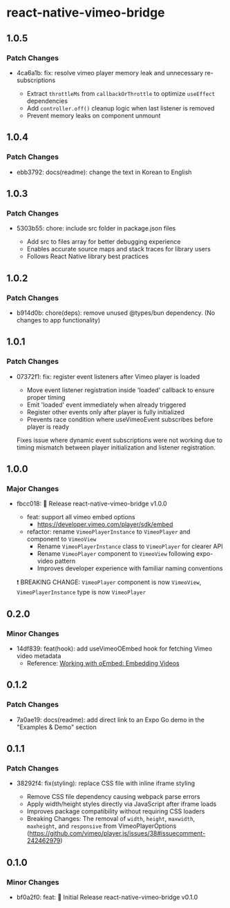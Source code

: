 # react-native-vimeo-bridge

## 1.0.5

### Patch Changes

- 4ca6a1b: fix: resolve vimeo player memory leak and unnecessary re-subscriptions

  - Extract `throttleMs` from `callbackOrThrottle` to optimize `useEffect` dependencies
  - Add `controller.off()` cleanup logic when last listener is removed
  - Prevent memory leaks on component unmount

## 1.0.4

### Patch Changes

- ebb3792: docs(readme): change the text in Korean to English

## 1.0.3

### Patch Changes

- 5303b55: chore: include src folder in package.json files

  - Add src to files array for better debugging experience
  - Enables accurate source maps and stack traces for library users
  - Follows React Native library best practices

## 1.0.2

### Patch Changes

- b914d0b: chore(deps): remove unused @types/bun dependency. (No changes to app functionality)

## 1.0.1

### Patch Changes

- 07372f1: fix: register event listeners after Vimeo player is loaded

  - Move event listener registration inside 'loaded' callback to ensure proper timing
  - Emit 'loaded' event immediately when already triggered
  - Register other events only after player is fully initialized
  - Prevents race condition where useVimeoEvent subscribes before player is ready

  Fixes issue where dynamic event subscriptions were not working due to timing mismatch between player initialization and listener registration.

## 1.0.0

### Major Changes

- fbcc018: 🎉 Release react-native-vimeo-bridge v1.0.0

  - feat: support all vimeo embed options
    - https://developer.vimeo.com/player/sdk/embed
  - refactor: rename `VimeoPlayerInstance` to `VimeoPlayer` and component to `VimeoView`
    - Rename `VimeoPlayerInstance` class to `VimeoPlayer` for clearer API
    - Rename `VimeoPlayer` component to `VimeoView` following expo-video pattern
    - Improves developer experience with familiar naming conventions

  ❗ BREAKING CHANGE: `VimeoPlayer` component is now `VimeoView`, `VimeoPlayerInstance` type is now `VimeoPlayer`

## 0.2.0

### Minor Changes

- 14df839: feat(hook): add useVimeoOEmbed hook for fetching Vimeo video metadata
  - Reference: [Working with oEmbed: Embedding Videos](https://developer.vimeo.com/api/oembed/videos)

## 0.1.2

### Patch Changes

- 7a0ae19: docs(readme): add direct link to an Expo Go demo in the "Examples & Demo" section

## 0.1.1

### Patch Changes

- 38292f4: fix(styling): replace CSS file with inline iframe styling

  - Remove CSS file dependency causing webpack parse errors
  - Apply width/height styles directly via JavaScript after iframe loads
  - Improves package compatibility without requiring CSS loaders
  - Breaking Changes: The removal of `width`, `height`, `maxwidth`, `maxheight`, and `responsive` from VimeoPlayerOptions (https://github.com/vimeo/player.js/issues/38#issuecomment-242462979)

## 0.1.0

### Minor Changes

- bf0a2f0: feat: 🎉 Initial Release react-native-vimeo-bridge v0.1.0
